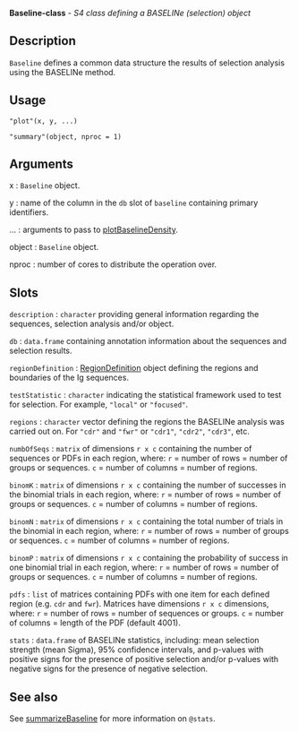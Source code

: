 **Baseline-class** - *S4 class defining a BASELINe (selection) object*

Description
--------------------

`Baseline` defines a common data structure the results of selection
analysis using the BASELINe method.


Usage
--------------------
```
"plot"(x, y, ...)
```
```
"summary"(object, nproc = 1)
```

Arguments
-------------------

x
:   `Baseline` object.

y
:   name of the column in the `db` slot of `baseline` 
containing primary identifiers.

...
:   arguments to pass to [plotBaselineDensity](plotBaselineDensity.md).

object
:   `Baseline` object.

nproc
:   number of cores to distribute the operation over.




Slots
-------------------



`description`
:   `character` providing general information regarding the 
sequences, selection analysis and/or object.

`db`
:   `data.frame` containing annotation information about 
the sequences and selection results.

`regionDefinition`
:   [RegionDefinition](RegionDefinition-class.md) object defining the regions
and boundaries of the Ig sequences.

`testStatistic`
:   `character` indicating the statistical framework 
used to test for selection. For example, `"local"` or 
`"focused"`.

`regions`
:   `character` vector defining the regions the BASELINe 
analysis was carried out on. For `"cdr"` and `"fwr"` 
or `"cdr1"`, `"cdr2"`, `"cdr3"`, etc.

`numbOfSeqs`
:   `matrix` of dimensions `r x c` containing the number of 
sequences or PDFs in each region, where:
`r` = number of rows = number of groups or sequences.
`c` = number of columns = number of regions.

`binomK`
:   `matrix` of dimensions `r x c` containing the number of 
successes in the binomial trials in each region, where:
`r` = number of rows = number of groups or sequences.
`c` = number of columns = number of regions.

`binomN`
:   `matrix` of dimensions `r x c` containing the total 
number of trials in the binomial in each region, where:
`r` = number of rows = number of groups or sequences.
`c` = number of columns = number of regions.

`binomP`
:   `matrix` of dimensions `r x c` containing the probability 
of success in one binomial trial in each region, where:
`r` = number of rows = number of groups or sequences.
`c` = number of columns = number of regions.

`pdfs`
:   `list` of matrices containing PDFs with one item for each 
defined region (e.g. `cdr` and `fwr`). Matrices have dimensions
`r x c` dimensions, where:
`r` = number of rows = number of sequences or groups. 
`c` = number of columns = length of the PDF (default 4001).

`stats`
:   `data.frame` of BASELINe statistics, 
including: mean selection strength (mean Sigma), 95% confidence 
intervals, and p-values with positive signs for the presence of 
positive selection and/or p-values with negative signs for the
presence of negative selection.




See also
-------------------

See [summarizeBaseline](summarizeBaseline.md) for more information on `@stats`.






